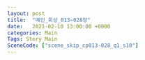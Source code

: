 ```yaml
---
layout: post
title:  "메인_회상_013~028장"
date:   2021-02-10 13:00:00 +0000
categories: Main
Tags: Story Main
SceneCode: ["scene_skip_cp013-028_q1_s10"]
---
```

